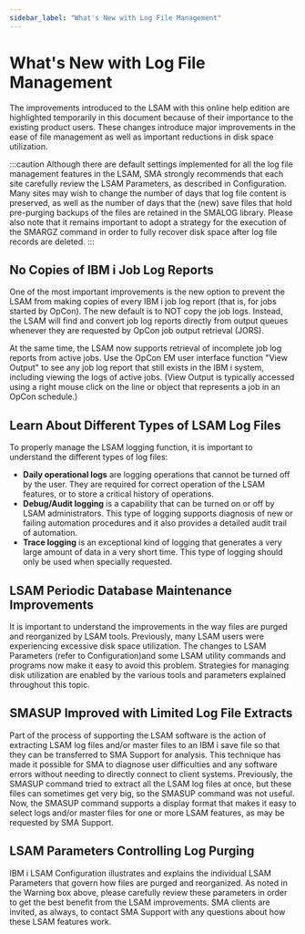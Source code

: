 ```yaml
---
sidebar_label: "What's New with Log File Management"
---
```


# What's New with Log File Management

The improvements introduced to the LSAM with this online help edition
are highlighted temporarily in this document because of their importance
to the existing product users. These changes introduce major
improvements in the ease of file management as well as important
reductions in disk space utilization.

:::caution
Although there are default settings implemented for all the log file management features in the LSAM, SMA strongly recommends that each site carefully review the LSAM Parameters, as described in Configuration. Many sites may wish to change the number of days that log file content is preserved, as well as the number of days that the (new) save files that hold pre-purging backups of the files are retained in the SMALOG library. Please also note that it remains important to adopt a strategy for the execution of the SMARGZ command in order to fully recover disk space after log file records are deleted.
:::

## No Copies of IBM i Job Log Reports

One of the most important improvements is the new option to prevent the LSAM from making copies of every IBM i job log report (that is, for jobs started by OpCon). The new default is to NOT copy the job logs. Instead, the LSAM will find and convert job log reports directly from output queues whenever they are requested by OpCon job output retrieval (JORS).

At the same time, the LSAM now supports retrieval of incomplete job log reports from active jobs. Use the OpCon EM user interface function "View Output" to see any job log report that still exists in the IBM i system, including viewing the logs of active jobs. (View Output is typically accessed using a right mouse click on the line or object that represents a job in an OpCon schedule.)

## Learn About Different Types of LSAM Log Files

To properly manage the LSAM logging function, it is important to
understand the different types of log files:

- **Daily operational logs** are logging operations that cannot be turned off by the user. They are required for correct operation of the LSAM features, or to store a critical history of operations.
- **Debug/Audit logging** is a capability that can be turned on or off by LSAM administrators. This type of logging supports diagnosis of new or failing automation procedures and it also provides a detailed audit trail of automation.
- **Trace logging** is an exceptional kind of logging that generates a very large amount of data in a very short time. This type of logging should only be used when specially requested.

## LSAM Periodic Database Maintenance Improvements

It is important to understand the improvements in the way files are purged and reorganized by LSAM tools. Previously, many LSAM users were experiencing excessive disk space utilization. The changes to LSAM Parameters (refer to Configuration)and some LSAM utility commands and programs now make it easy to avoid this problem. Strategies for managing disk utilization are enabled by the various tools and parameters explained throughout this topic.

## SMASUP Improved with Limited Log File Extracts

Part of the process of supporting the LSAM software is the action of
extracting LSAM log files and/or master files to an IBM i save file so
that they can be transferred to SMA Support for analysis. This technique
has made it possible for SMA to diagnose user difficulties and any
software errors without needing to directly connect to client systems.
Previously, the SMASUP command tried to extract all the LSAM log files
at once, but these files can sometimes get very big, so the SMASUP
command was not useful. Now, the SMASUP command supports a display
format that makes it easy to select logs and/or master files for one or
more LSAM features, as may be requested by SMA Support.

## LSAM Parameters Controlling Log Purging

IBM i LSAM Configuration illustrates and explains the individual LSAM Parameters that govern how files are purged and
reorganized. As noted in the Warning box above, please carefully review
these parameters in order to get the best benefit from the LSAM
improvements. SMA clients are invited, as always, to contact SMA Support
with any questions about how these LSAM features work.
